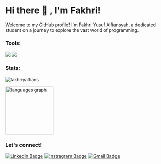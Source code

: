 # Hi there 👋 , I'm Fakhri!
Welcome to my GitHub profile! I'm Fakhri Yusuf Alfiansyah, a dedicated student on a journey to explore the vast world of programming. 

### Tools:
<p>
    <img src="https://img.shields.io/badge/OS-Windows-blue?&logo=windows" />
    <img src="https://img.shields.io/badge/Text%20Editor-Visual%20Studio%20Code-blue?&logo=visual%20studio%20code&logoColor=blue" />
</p>

### Stats:
<p align=left> <img src=https://komarev.com/ghpvc/?username=fakhriyalfians alt=fakhriyalfians /> </p>

<img src="https://github-readme-stats.vercel.app/api/top-langs?username=fakhriyalfians&locale=en&hide_title=false&layout=compact&card_width=320&langs_count=6&theme=dracula&hide_border=true&order=2&hide=javascript,css,scss,html" height="150" alt="languages graph"  />

### Let's connect!

[![Linkedin Badge](https://img.shields.io/badge/-fakhriyalfians-0072b1?style=flat&logo=Linkedin&logoColor=white&link=https://www.linkedin.com/in/fakhriyalfians/)](https://www.linkedin.com/in/fakhriyalfians/)
[![Instragram Badge](https://img.shields.io/badge/-fakhriyalfians-E4405F?style=flat&logo=instagram&logoColor=white&link=https://www.instagram.com/fakhriyalfians/)](https://www.instagram.com/fakhriyalfians/)
[![Gmail Badge](https://img.shields.io/badge/-fakhriyalfiansyah@gmail.com-c14438?style=flat&logo=Gmail&logoColor=white&link=mailto:fakhriyalfiansyah@gmail.com)](mailto:fakhriyalfiansyah@gmail.com) 
